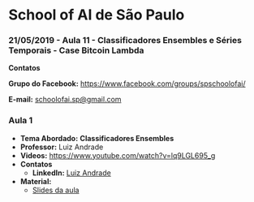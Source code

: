 # School of AI de São Paulo

### 21/05/2019 - Aula  11 -  Classificadores Ensembles e Séries Temporais - Case Bitcoin Lambda


**Contatos**

**Grupo do Facebook:** https://www.facebook.com/groups/spschoolofai/

**E-mail:** schoolofai.sp@gmail.com

### Aula 1
  
- **Tema Abordado:** **Classificadores Ensembles**
- **Professor:** Luiz Andrade
- **Videos:** https://www.youtube.com/watch?v=lq9LGL695_g
- **Contatos**
  - **LinkedIn:** [Luiz Andrade]((https://www.linkedin.com/in/luiz-andrade-97306216/))
- **Material:** 
  - [Slides da aula](https://github.com/SchoolOfAISaoPaulo/aulas/blob/master/08_aula/material/aula_11_ensembles.pptx.zip)
  
